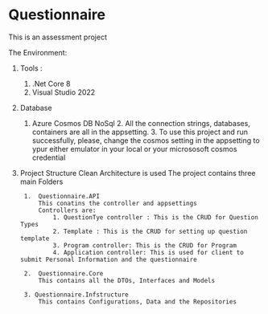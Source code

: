 # Questionnaire
 
 This is an assessment project

 The Environment:

 1. Tools :
	1. .Net Core 8
	2. Visual Studio 2022
	
2.	Database
	1. Azure Cosmos DB NoSql
    	2. All the connection strings, databases, containers are all in the appsetting.
        3. To use this project and run successfully, please, change the cosmos setting in the appsetting to ypur either emulator in your local or your micrososoft cosmos credential 

3. Project Structure 
	Clean Architecture is used
	The project contains three main Folders

		1.	Questionnaire.API
			This conatins the controller and appsettings
			Controllers are:
				1. QuestionTye controller : This is the CRUD for Question Types
				2. Template : This is the CRUD for setting up question template
				3. Program controller: This is the CRUD for Program
				4. Application controller: This is used for client to submit Personal Information and the questionnaire

		2.	Questionnaire.Core 
			This contains all the DTOs, Interfaces and Models

		3. Questionnaire.Infstructure
			This contains Configurations, Data and the Repositories




